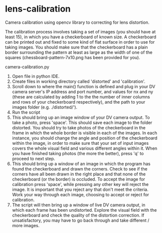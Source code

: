 # lens-calibration
Camera calibration using opencv library to correcting for lens distortion.

The calibration process involves taking a set of images (you should have at least 15), in which you have a checkerboard of known size. A checkerboard can be printed out and fixed to some kind of flat surface in order to use for taking images. You should make sure that the checkerboard has a plain border surrounding the pattern at least as large as the width of one of the squares (chessboard-pattern-7x10.png has been provided for you).

camera-calibration.py 

1. Open file in python IDE.
2. Create files in working directory called 'distorted' and 'calibration'. 
3. Scroll down to where the main() function is defined and plug in your DV camera server's IP address and port number, and values for nx and ny (these are calculated by adding 1 to the the number of inner columns and rows of your checkerboard respectively), and the path to your images folder (e.g. ./distorted/').
4. Run the script
5. This should bring up an image window of your DV camera output. To take a photo, press 'space'. This should save each image to the folder distorted. You should try to take photos of the checkerboard in the frame in which the whole border is visible in each of the images. In each instance, you should change the angle and position of the checkerboard within the image, in order to make sure that your set of input images covers the whole visual field and various different angles within it. When you have finished taking photos (the more the better), press 'q' to proceed to next step.
6. This should bring up a window of an image in which the program has found the checkerboard and drawn the corners. Check to see if the corners have all been drawn in the right place and that none of the checkerboard (or the border) is occluded. To accept the image for calibration press 'space', while pressing any other key will reject the image. It is important that you reject any that don't meet the criteria. Work your way through each image, choosing to accept or reject for calibration.
7. The script will then bring up a window of live DV camera output, in which each frame has been undistorted. Explore the visual field with the checkerboard and check the quality of the distortion correction. If unsatisfactory, you may have to go back through and take different / more images.

